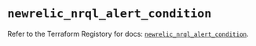 # `newrelic_nrql_alert_condition`

Refer to the Terraform Registory for docs: [`newrelic_nrql_alert_condition`](https://registry.terraform.io/providers/newrelic/newrelic/3.23.0/docs/resources/nrql_alert_condition).
